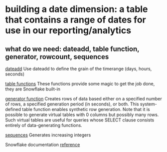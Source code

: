 # building a date dimension: a table that contains a range of dates for use in our reporting/analytics
## what do we need: dateadd, table function, generator, rowcount, sequences

[dateadd](https://docs.snowflake.net/manuals/sql-reference/functions/dateadd.html)
Use dateadd to define the grain of the timerange (days, hours, seconds)

[table functions](https://docs.snowflake.net/manuals/sql-reference/functions-table.html)
These functions provide some magic to get the job done, they are Snowflake built-in 

[generator function](https://docs.snowflake.net/manuals/sql-reference/functions/generator.html)
Creates rows of data based either on a specified number of rows, a specified generation period (in seconds), or both. 
This system-defined table function enables synthetic row generation.
Note that it is possible to generate virtual tables with 0 columns but possibly many rows. 
Such virtual tables are useful for queries whose SELECT clause consists entirely of data-generating functions.

[sequences](https://docs.snowflake.net/manuals/sql-reference/functions/seq1.html#seq1-seq2-seq4-seq8) Generates increasing integers

Snowflake documentation [reference](https://docs.snowflake.com/en/sql-reference/functions-date-time.html)

